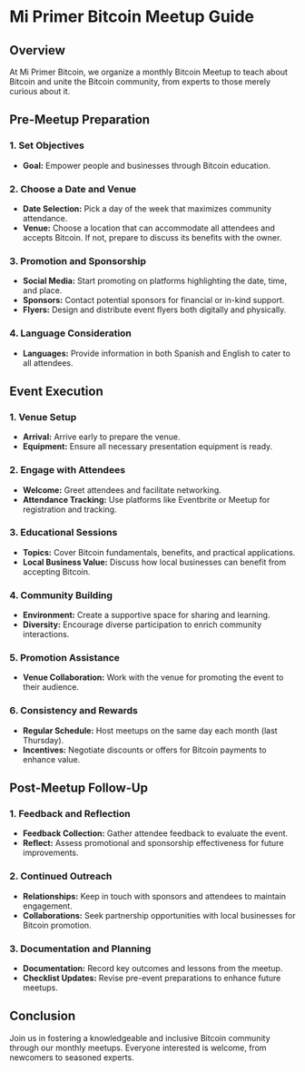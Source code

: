 # Mi Primer Bitcoin Meetup Guide

## Overview
At Mi Primer Bitcoin, we organize a monthly Bitcoin Meetup to teach about Bitcoin and unite the Bitcoin community, from experts to those merely curious about it.

## Pre-Meetup Preparation

### 1. Set Objectives
- **Goal:** Empower people and businesses through Bitcoin education.

### 2. Choose a Date and Venue
- **Date Selection:** Pick a day of the week that maximizes community attendance.
- **Venue:** Choose a location that can accommodate all attendees and accepts Bitcoin. If not, prepare to discuss its benefits with the owner.

### 3. Promotion and Sponsorship
- **Social Media:** Start promoting on platforms highlighting the date, time, and place.
- **Sponsors:** Contact potential sponsors for financial or in-kind support.
- **Flyers:** Design and distribute event flyers both digitally and physically.

### 4. Language Consideration
- **Languages:** Provide information in both Spanish and English to cater to all attendees.

## Event Execution

### 1. Venue Setup
- **Arrival:** Arrive early to prepare the venue.
- **Equipment:** Ensure all necessary presentation equipment is ready.

### 2. Engage with Attendees
- **Welcome:** Greet attendees and facilitate networking.
- **Attendance Tracking:** Use platforms like Eventbrite or Meetup for registration and tracking.

### 3. Educational Sessions
- **Topics:** Cover Bitcoin fundamentals, benefits, and practical applications.
- **Local Business Value:** Discuss how local businesses can benefit from accepting Bitcoin.

### 4. Community Building
- **Environment:** Create a supportive space for sharing and learning.
- **Diversity:** Encourage diverse participation to enrich community interactions.

### 5. Promotion Assistance
- **Venue Collaboration:** Work with the venue for promoting the event to their audience.

### 6. Consistency and Rewards
- **Regular Schedule:** Host meetups on the same day each month (last Thursday).
- **Incentives:** Negotiate discounts or offers for Bitcoin payments to enhance value.

## Post-Meetup Follow-Up

### 1. Feedback and Reflection
- **Feedback Collection:** Gather attendee feedback to evaluate the event.
- **Reflect:** Assess promotional and sponsorship effectiveness for future improvements.

### 2. Continued Outreach
- **Relationships:** Keep in touch with sponsors and attendees to maintain engagement.
- **Collaborations:** Seek partnership opportunities with local businesses for Bitcoin promotion.

### 3. Documentation and Planning
- **Documentation:** Record key outcomes and lessons from the meetup.
- **Checklist Updates:** Revise pre-event preparations to enhance future meetups.

## Conclusion
Join us in fostering a knowledgeable and inclusive Bitcoin community through our monthly meetups. Everyone interested is welcome, from newcomers to seasoned experts.

